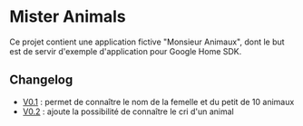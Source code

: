 # Mister Animals

Ce projet contient une application fictive "Monsieur Animaux", dont le but est de servir d'exemple d'application pour Google Home SDK.

## Changelog
* [V0.1](https://github.com/gahfy/MisterAnimals/tree/v0.1) : permet de connaître le nom de la femelle et du petit de 10 animaux
* [V0.2](https://github.com/gahfy/MisterAnimals/tree/v0.2) : ajoute la possibilité de connaître le cri d'un animal
